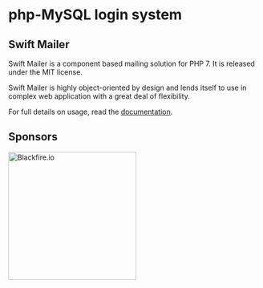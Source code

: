 # php-MySQL login system

Swift Mailer
------------

Swift Mailer is a component based mailing solution for PHP 7.
It is released under the MIT license.

Swift Mailer is highly object-oriented by design and lends itself
to use in complex web application with a great deal of flexibility.

For full details on usage, read the [documentation](https://swiftmailer.symfony.com/docs/introduction.html).

Sponsors
--------

<div>
    <a href="https://blackfire.io/docs/introduction?utm_source=swiftmailer&utm_medium=github_readme&utm_campaign=logo">
        <img src="https://static.blackfire.io/assets/intemporals/logo/png/blackfire-io_secondary_horizontal_transparent.png?1" width="255px" alt="Blackfire.io">
    </a>
</div>
